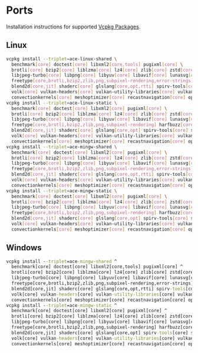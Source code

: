 # Ports
Installation instructions for supported [Vcpkg Packages][pkg].

## Linux

```sh
vcpkg install --triplet=ace-linux-shared \
  benchmark[core] doctest[core] libxml2[core,tools] pugixml[core] \
  brotli[core] bzip2[core] liblzma[core] lz4[core] zlib[core] zstd[core] \
  libjpeg-turbo[core] libpng[core] libyuv[core] libavif[core] lunasvg[core] \
  freetype[core,brotli,bzip2,zlib,png,subpixel-rendering,error-strings] harfbuzz[core,freetype] \
  blend2d[core,jit] shaderc[core] glslang[core,opt,rtti] spirv-tools[core,tools] spirv-headers[core] \
  volk[core] vulkan-headers[core] vulkan-utility-libraries[core] vulkan-memory-allocator[core] \
  convectionkernels[core] meshoptimizer[core] recastnavigation[core] openfbx[core] leveldb[core] && \
vcpkg install --triplet=ace-linux-static \
  benchmark[core] doctest[core] libxml2[core] pugixml[core] \
  brotli[core] bzip2[core] liblzma[core] lz4[core] zlib[core] zstd[core] \
  libjpeg-turbo[core] libpng[core] libyuv[core] libavif[core] lunasvg[core] \
  freetype[core,brotli,bzip2,zlib,png,subpixel-rendering] harfbuzz[core,freetype] \
  blend2d[core,jit] shaderc[core] glslang[core,opt] spirv-tools[core] spirv-headers[core] \
  volk[core] vulkan-headers[core] vulkan-utility-libraries[core] vulkan-memory-allocator[core] \
  convectionkernels[core] meshoptimizer[core] recastnavigation[core] openfbx[core] leveldb[core] && \
vcpkg install --triplet=ace-mingw-shared \
  benchmark[core] doctest[core] libxml2[core] pugixml[core] \
  brotli[core] bzip2[core] liblzma[core] lz4[core] zlib[core] zstd[core] \
  libjpeg-turbo[core] libpng[core] libyuv[core] libavif[core] lunasvg[core] \
  freetype[core,brotli,bzip2,zlib,png,subpixel-rendering,error-strings] harfbuzz[core,freetype] \
  blend2d[core,jit] shaderc[core] glslang[core,opt,rtti] spirv-tools[core] spirv-headers[core] \
  volk[core] vulkan-headers[core] vulkan-utility-libraries[core] vulkan-memory-allocator[core] \
  convectionkernels[core] meshoptimizer[core] recastnavigation[core] openfbx[core] leveldb[core] && \
vcpkg install --triplet=ace-mingw-static \
  benchmark[core] doctest[core] libxml2[core] pugixml[core] \
  brotli[core] bzip2[core] liblzma[core] lz4[core] zlib[core] zstd[core] \
  libjpeg-turbo[core] libpng[core] libyuv[core] libavif[core] lunasvg[core] \
  freetype[core,brotli,bzip2,zlib,png,subpixel-rendering] harfbuzz[core,freetype] \
  blend2d[core,jit] shaderc[core] glslang[core,opt] spirv-tools[core] spirv-headers[core] \
  volk[core] vulkan-headers[core] vulkan-utility-libraries[core] vulkan-memory-allocator[core] \
  convectionkernels[core] meshoptimizer[core] recastnavigation[core] openfbx[core] leveldb[core]
```

## Windows

```bat
vcpkg install --triplet=ace-mingw-shared ^
  benchmark[core] doctest[core] libxml2[core,tools] pugixml[core] ^
  brotli[core] bzip2[core] liblzma[core] lz4[core] zlib[core] zstd[core] ^
  libjpeg-turbo[core] libpng[core] libyuv[core] libavif[core] lunasvg[core] ^
  freetype[core,brotli,bzip2,zlib,png,subpixel-rendering,error-strings] harfbuzz[core,freetype] ^
  blend2d[core,jit] shaderc[core] glslang[core,opt,rtti] spirv-tools[core,tools] spirv-headers[core] ^
  volk[core] vulkan-headers[core] vulkan-utility-libraries[core] vulkan-memory-allocator[core] ^
  convectionkernels[core] meshoptimizer[core] recastnavigation[core] openfbx[core] leveldb[core] && ^
vcpkg install --triplet=ace-mingw-static ^
  benchmark[core] doctest[core] libxml2[core] pugixml[core] ^
  brotli[core] bzip2[core] liblzma[core] lz4[core] zlib[core] zstd[core] ^
  libjpeg-turbo[core] libpng[core] libyuv[core] libavif[core] lunasvg[core] ^
  freetype[core,brotli,bzip2,zlib,png,subpixel-rendering] harfbuzz[core,freetype] ^
  blend2d[core,jit] shaderc[core] glslang[core,opt] spirv-tools[core] spirv-headers[core] ^
  volk[core] vulkan-headers[core] vulkan-utility-libraries[core] vulkan-memory-allocator[core] ^
  convectionkernels[core] meshoptimizer[core] recastnavigation[core] openfbx[core] leveldb[core]
```

[pkg]: https://vcpkg.io/en/packages

<!--
benchmark provides CMake targets:

  # this is heuristically generated, and may not be correct
  find_package(benchmark CONFIG REQUIRED)
  target_link_libraries(main PRIVATE benchmark::benchmark benchmark::benchmark_main)

benchmark provides pkg-config modules:

  # Google microbenchmark framework
  benchmark

blend2d provides CMake targets:

    find_package(blend2d CONFIG REQUIRED)
    target_link_libraries(main PRIVATE blend2d::blend2d)

brotli provides CMake targets:

    find_package(unofficial-brotli CONFIG REQUIRED)
    # Brotli decoder library
    target_link_libraries(main PRIVATE unofficial::brotli::brotlidec)
    # Brotli encoder library
    target_link_libraries(main PRIVATE unofficial::brotli::brotlienc)

The package bzip2 is compatible with built-in CMake targets:

    find_package(BZip2 REQUIRED)
    target_link_libraries(main PRIVATE BZip2::BZip2)

convectionkernels provides CMake targets:

  # this is heuristically generated, and may not be correct
  find_package(unofficial-convectionkernels CONFIG REQUIRED)
  target_link_libraries(main PRIVATE unofficial::convectionkernels::convectionkernels)

doctest provides CMake targets:

  # this is heuristically generated, and may not be correct
  find_package(doctest CONFIG REQUIRED)
  target_link_libraries(main PRIVATE doctest::doctest)

The package zlib is compatible with built-in CMake targets:

    find_package(ZLIB REQUIRED)
    target_link_libraries(main PRIVATE ZLIB::ZLIB)

The package libpng is compatible with built-in CMake targets:

    find_package(PNG REQUIRED)
    target_link_libraries(main PRIVATE PNG::PNG)

freetype is compatible with built-in CMake targets:

    find_package(Freetype REQUIRED)
    target_link_libraries(main PRIVATE Freetype::Freetype) # since CMake 3.10

spirv-headers is header-only and can be used from CMake via:

  find_path(SPIRV_HEADERS_INCLUDE_DIRS "spirv/1.0/GLSL.std.450.h")
  target_include_directories(main PRIVATE ${SPIRV_HEADERS_INCLUDE_DIRS})

spirv-headers provides pkg-config modules:

  # Header files from the SPIR-V registry
  SPIRV-Headers

spirv-tools provides CMake targets:

    find_package(SPIRV-Tools CONFIG REQUIRED)
    # The static libary is always available.
    # It offers full public symbol visibility.
    target_link_libraries(main PRIVATE SPIRV-Tools-static)
    # In triplets with dynamic library linkage, there is also a shared libary.
    target_link_libraries(main PRIVATE SPIRV-Tools-shared)

    # The following libraries are static and depend on SPIRV-Tools-static.

    find_package(SPIRV-Tools-link CONFIG REQUIRED)
    target_link_libraries(main PRIVATE SPIRV-Tools-link)

    find_package(SPIRV-Tools-lint CONFIG REQUIRED)
    target_link_libraries(main PRIVATE SPIRV-Tools-lint)

    find_package(SPIRV-Tools-opt CONFIG REQUIRED)
    target_link_libraries(main PRIVATE SPIRV-Tools-opt)

    find_package(SPIRV-Tools-reduce CONFIG REQUIRED)
    target_link_libraries(main PRIVATE SPIRV-Tools-reduce)

glslang provides CMake targets:

    find_package(glslang CONFIG REQUIRED)
    target_link_libraries(main PRIVATE glslang::glslang glslang::glslang-default-resource-limits glslang::SPIRV glslang::SPVRemapper)

The harfbuzz package provides CMake targets:

    find_package(harfbuzz CONFIG REQUIRED)
    target_link_libraries(main PRIVATE harfbuzz::harfbuzz harfbuzz::harfbuzz-subset)

leveldb provides CMake targets:

  # this is heuristically generated, and may not be correct
  find_package(leveldb CONFIG REQUIRED)
  target_link_libraries(main PRIVATE leveldb::leveldb)

libjpeg-turbo is compatible with built-in implementation-agnostic CMake targets:

    find_package(JPEG REQUIRED)
    target_include_directories(main PRIVATE JPEG::JPEG)

libjpeg-turbo provides CMake targets for the TurboJPEG C API:

    find_package(libjpeg-turbo CONFIG REQUIRED)
    target_link_libraries(main PRIVATE $<IF:$<TARGET_EXISTS:libjpeg-turbo::turbojpeg>,libjpeg-turbo::turbojpeg,libjpeg-turbo::turbojpeg-static>)

libyuv provides CMake targets:

    find_package(libyuv CONFIG REQUIRED)
    target_link_libraries(main PRIVATE yuv)
libavif provides CMake targets:

  # this is heuristically generated, and may not be correct
  find_package(libavif CONFIG REQUIRED)
  target_link_libraries(main PRIVATE avif)

libavif provides pkg-config modules:

  # Library for encoding and decoding .avif files
  libavif

liblzma is compatible with built-in CMake targets:

    find_package(LibLZMA REQUIRED)
    target_link_libraries(main PRIVATE LibLZMA::LibLZMA)

liblzma provides CMake targets:

    find_package(liblzma CONFIG REQUIRED)
    target_link_libraries(main PRIVATE liblzma::liblzma)

The package libxml2 is compatible with built-in CMake targets:

    find_package(LibXml2 REQUIRED)
    target_link_libraries(main PRIVATE LibXml2::LibXml2)

lunasvg provides CMake targets:

  # this is heuristically generated, and may not be correct
  find_package(unofficial-lunasvg CONFIG REQUIRED)
  target_link_libraries(main PRIVATE unofficial::lunasvg::lunasvg)

lz4 provides CMake targets:

  # this is heuristically generated, and may not be correct
  find_package(lz4 CONFIG REQUIRED)
  target_link_libraries(main PRIVATE lz4::lz4)

lz4 provides pkg-config modules:

  # extremely fast lossless compression algorithm library
  liblz4

meshoptimizer provides CMake targets:

  # this is heuristically generated, and may not be correct
  find_package(meshoptimizer CONFIG REQUIRED)
  target_link_libraries(main PRIVATE meshoptimizer::meshoptimizer)

openfbx provides CMake targets:

  # this is heuristically generated, and may not be correct
  find_package(unofficial-openfbx CONFIG REQUIRED)
  target_link_libraries(main PRIVATE unoffical::openfbx::openfbx)

pugixml provides CMake targets:

  # this is heuristically generated, and may not be correct
  find_package(pugixml CONFIG REQUIRED)
  target_link_libraries(main PRIVATE pugixml::static pugixml::pugixml)

pugixml provides pkg-config modules:

  # Light-weight, simple and fast XML parser for C++ with XPath support.
  pugixml

recastnavigation provides CMake targets:

  # this is heuristically generated, and may not be correct
  find_package(recastnavigation CONFIG REQUIRED)
  # note: 1 additional targets are not displayed.
  target_link_libraries(main PRIVATE RecastNavigation::Detour RecastNavigation::Recast RecastNavigation::DebugUtils RecastNavigation::DetourCrowd)

recastnavigation provides pkg-config modules:

  # RecastNavigation is a cross-platform navigation mesh construction toolset for games
  recastnavigation

shaderc provides CMake targets:

    find_package(unofficial-shaderc CONFIG REQUIRED)
    target_link_libraries(main PRIVATE unofficial::shaderc::shaderc)

Vulkan-Headers provides official find_package support:

    find_package(VulkanHeaders CONFIG)
    target_link_libraries(main PRIVATE Vulkan::Headers)

volk provides CMake targets:

    find_package(volk CONFIG REQUIRED)
    target_link_libraries(main PRIVATE volk::volk volk::volk_headers)

VulkanMemoryAllocator provides official find_package support. However, it requires the user to provide the include directory containing `vulkan/vulkan.h`. There are multiple ways to achieve this and VulkanMemoryAllocator is compatible with all of them.

    find_package(Vulkan) # https://cmake.org/cmake/help/latest/module/FindVulkan.html, CMake 3.21+
    find_package(VulkanMemoryAllocator CONFIG REQUIRED)
    target_link_libraries(main PRIVATE Vulkan::Vulkan GPUOpen::VulkanMemoryAllocator)

or

    find_package(Vulkan) # CMake 3.21+
    find_package(VulkanMemoryAllocator CONFIG REQUIRED)
    target_link_libraries(main PRIVATE Vulkan::Headers GPUOpen::VulkanMemoryAllocator)

or

    find_package(VulkanHeaders CONFIG) # From the vulkan-headers port
    find_package(VulkanMemoryAllocator CONFIG REQUIRED)
    target_link_libraries(main PRIVATE Vulkan::Headers GPUOpen::VulkanMemoryAllocator)

See the documentation for more information on setting up your project: https://gpuopen-librariesandsdks.github.io/VulkanMemoryAllocator/html/index.html

vulkan-utility-libraries provides CMake targets:

  # this is heuristically generated, and may not be correct
  find_package(VulkanUtilityLibraries CONFIG REQUIRED)
  target_link_libraries(main PRIVATE Vulkan::LayerSettings Vulkan::UtilityHeaders Vulkan::CompilerConfiguration)

zstd provides CMake targets:

  find_package(zstd CONFIG REQUIRED)
  target_link_libraries(main PRIVATE zstd::libzstd)
-->
